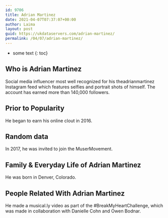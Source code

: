 ```yaml
---
id: 9706
title: Adrian Martinez
date: 2021-04-07T07:37:07+00:00
author: Laima
layout: post
guid: https://ukdataservers.com/adrian-martinez/
permalink: /04/07/adrian-martinez/
---
```


* some text
{: toc}


## Who is Adrian Martinez
                  
                  
                  
Social media influencer most well recognized for his theadrianmartinez Instagram feed which features selfies and portrait shots of himself. The account has earned more than 140,000 followers. 
                  
              
            
              
            
                
                
                
## Prior to Popularity
                  
                  
                  
He began to earn his online clout in 2016. 
                  
              
            
              
            
                
                
                
## Random data
                  
                  
                  
In 2017, he was invited to join the MuserMovement.
                  
              
            
              
            
                
                
                
## Family & Everyday Life of Adrian Martinez
                  
                  
                  
He was born in Denver, Colorado.
                  
              
            
              
            
                
                
                
## People Related With Adrian Martinez
                  
                  
                  
He made a musical.ly video as part of the #BreakMyHeartChallenge, which was made in collaboration with Danielle Cohn and Owen Bodnar.
                  
              
            
              
            
                
              
            
              
              
            
            
              
            
          
          
          